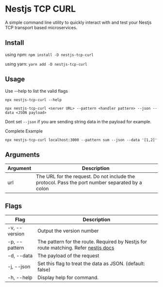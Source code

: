 # Nestjs TCP CURL

A simple command line utility to quickly interact with and test your Nestjs TCP transport based microservices.

## Install

using npm: `npm install -D nestjs-tcp-curl`

using yarn: `yarn add -D nestjs-tcp-curl`

## Usage

Use --help to list the valid flags

```
npx nestjs-tcp-curl --help
```

```
npx nestjs-tcp-curl <server URL> --pattern <handler pattern> --json --data <JSON payload>
```

Dont set `--json` if you are sending string data in the payload for example.

Complete Example

```
npx nestjs-tcp-curl localhost:3000 --pattern sum --json --data '[1,2]'
```

## Arguments

| Argument | Description                                                                                     |
| -------- | ----------------------------------------------------------------------------------------------- |
| url      | The URL for the request. Do not include the protocol. Pass the port number separated by a colon |

## Flags

| Flag                 | Description                                                                                                                                  |
| -------------------- | -------------------------------------------------------------------------------------------------------------------------------------------- |
| -v, --version        | Output the version number                                                                                                                    |
| -p, --pattern <type> | The pattern for the route. Required by Nestjs for route matching. Refer [nestjs docs](https://docs.nestjs.com/microservices/basics#patterns) |
| -d, --data <type>    | The payload of the request                                                                                                                   |
| -j, --json           | Set this flag to treat the data as JSON. (default: false)                                                                                    |
| -h, --help           | Display help for command.                                                                                                                    |
